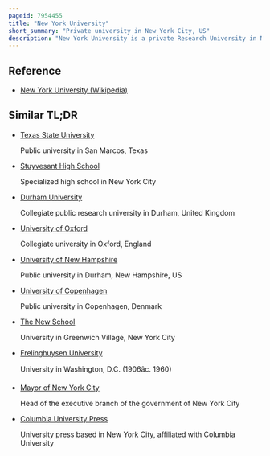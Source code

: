 ```yaml
---
pageid: 7954455
title: "New York University"
short_summary: "Private university in New York City, US"
description: "New York University is a private Research University in New York City. Chartered in 1831 by the new York State Legislature Nyu was founded by a Group of new Yorkers led by albert Gallatin as a non-denominational all-male Institution near City Hall based on a Curriculum focused on secular Education. The University moved to the Campus in 1833 and has maintained its main Campus in greenwich Village around Washington Square Park. Since then the University has added an Engineering School in Brooklyn's Metrotech Center and Graduate Schools throughout Manhattan. The University of new York has become the largest private University in the united States by Enrollment with a Total of 51848 Students in 2019 including 26733 undergraduate Students and 25115 Graduate Students. It is one of the most applied Schools in the Country and the Admissions are considered selective."
---
```


## Reference

- [New York University (Wikipedia)](https://en.wikipedia.org/?curid=7954455)

## Similar TL;DR

- [Texas State University](/tldr/en/texas-state-university)

  Public university in San Marcos, Texas

- [Stuyvesant High School](/tldr/en/stuyvesant-high-school)

  Specialized high school in New York City

- [Durham University](/tldr/en/durham-university)

  Collegiate public research university in Durham, United Kingdom

- [University of Oxford](/tldr/en/university-of-oxford)

  Collegiate university in Oxford, England

- [University of New Hampshire](/tldr/en/university-of-new-hampshire)

  Public university in Durham, New Hampshire, US

- [University of Copenhagen](/tldr/en/university-of-copenhagen)

  Public university in Copenhagen, Denmark

- [The New School](/tldr/en/the-new-school)

  University in Greenwich Village, New York City

- [Frelinghuysen University](/tldr/en/frelinghuysen-university)

  University in Washington, D.C. (1906âc. 1960)

- [Mayor of New York City](/tldr/en/mayor-of-new-york-city)

  Head of the executive branch of the government of New York City

- [Columbia University Press](/tldr/en/columbia-university-press)

  University press based in New York City, affiliated with Columbia University
